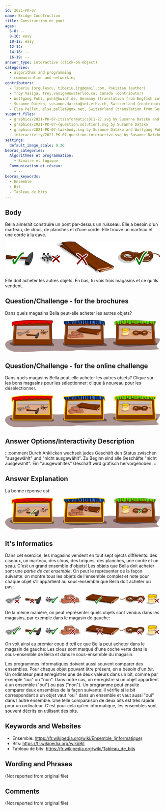 ```yaml
---
id: 2021-PK-07
name: Bridge Construction
title: Construction de pont
ages:
  6-8: --
  8-10: easy
  10-12: easy
  12-14: --
  14-16: --
  16-19: --
answer_type: interactive (click-on-object)
categories:
  - algorithms and programming
  - communication and networking
contributors:
  - Tiberiu Iorgulescu, tiberiu.irg@gmail.com, Pakistan (author)
  - Troy Vasiga, troy.vasiga@uwaterloo.ca, Canada (contributor)
  - Wolfgang Pohl, pohl@bwinf.de, Germany (translation from English into German, graphics)
  - Susanne Datzko, susanne.datzko@inf.ethz.ch, Switzerland (contributor, graphics)
  - Elsa Pellet, elsa.pellet@gmx.net, Switzerland (translation from German into French)
support_files:
  - graphics/2021-PK-07-itsinformatics0[1-2].svg by Susanne Datzko and Wolfgang Pohl
  - graphics/2021-PK-07-{question,solution}.svg by Susanne Datzko
  - graphics/2021-PK-07-taskbody.svg by Susanne Datzko and Wolfgang Pohl
  - interactivity/2021-PK-07-question-interactive.svg by Susanne Datzko
settings:
  default_image_scale: 0.36
bebras_categories:
  Algorithmes et programmation:
    - Binaire et logique
  Communication et réseau:
    - --
bebras_keywords:
  - Ensemble
  - Bit
  - Tableau de bits
---
```



## Body

Bella aimerait construire un pont par-dessus un ruisseau. Elle a besoin d'un marteau, de clous, de planches et d'une corde. Elle trouve un marteau et une corde à la cave.

![](graphics/2021-PK-07-taskbody.svg "liste de courses")

Elle doit acheter les autres objets. En bas, tu vois trois magasins et ce qu'ils vendent.

## Question/Challenge - for the brochures

Dans quels magasins Bella peut-elle acheter les autres objets?

![](graphics/2021-PK-07-question.svg "magasins")


## Question/Challenge - for the online challenge

Dans quels magasins Bella peut-elle acheter les autres objets? Clique sur les bons magasins pour les sélectionner; clique à nouveau pour les désélectionner.

![](interactivity/2021-PK-07-question-interactive.svg "2021-PK-07 question")


## Answer Options/Interactivity Description

<!-- empty -->

:::comment 
Durch Anklicken wechselt jedes Geschäft den Status zwischen "ausgewählt" und "nicht ausgewählt". Zu Beginn sind alle Geschäfte "nicht ausgewählt". Ein "ausgewähltes" Geschäft wird grafisch hervorgehoben.
:::

## Answer Explanation

La bonne réponse est:

![](graphics/2021-PK-07-solution.svg "bonne réponse")


## It's Informatics

Dans cet exercice, les magasins vendent en tout sept ojects différents: des ciseaux, un marteau, des clous, des briques, des planches, une corde et un seau. C'est un grand ensemble d'objets! Les objets que Bella doit acheter sont une _partie de cet ensemble_. On peut le représenter de la façon suivante: on montre tous les objets de l'ensemble complet et note pour chaque objet s'il appartient au sous-ensemble que Bella doit acheter ou pas:

![](graphics/2021-PK-07-itsinformatics01.svg "Sous-ensemble 1")

De la même manière, on peut représenter quels objets sont vendus dans les magasins, par exemple dans le magasin de gauche:

![](graphics/2021-PK-07-itsinformatics02.svg "Sous-ensemble 2")

On voit ainsi au premier coup d'œil ce que Bella peut acheter dans le magasin de gauche: Les clous sont marqué d'une coche verte dans le sous-ensemble de Bella et dans le sous-ensemble du magasin.

Les programmes informatiques doivent aussi souvent comparer des ensembles. Pour chaque objet pouvant être présent, on a besoin d'un _bit_. Un ordinateur peut enregistrer une de deux valeurs dans un bit, comme par exemple "oui" ou "non". Dans notre cas, on enregistre si un objet appartient à un ensemble ("oui") ou pas ("non"). Un programme peut ensuite comparer deux ensembles de la façon suivante: il vérifie si le bit correspondant à un objet vaut "oui" dans un ensemble et vaut aussi "oui" dans l'autre ensemble. Une telle comparaison de deux bits est très rapide pour un ordinateur. C'est pour cela qu'en informatique, les ensembles sont souvent décrits en utilisant des bits.


## Keywords and Websites

 - Ensemble: https://fr.wikipedia.org/wiki/Ensemble_(informatique)
 - Bits: https://fr.wikipedia.org/wiki/Bit
 - Tableau de bits: https://fr.wikipedia.org/wiki/Tableau_de_bits


## Wording and Phrases

(Not reported from original file)


## Comments

(Not reported from original file)

